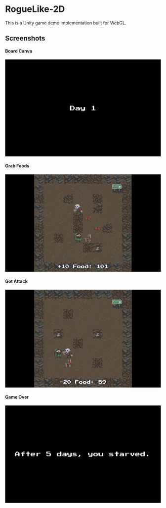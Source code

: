 # RogueLike-2D
This is a Unity game demo implementation built for WebGL.

## Screenshots
#### Board Canva
![Board Canva](https://github.com/RiverLeeGitHub/RogueLike-2D/blob/master/Screenshots/LevelCanva.png)
#### Grab Foods
![GrabFoods](https://github.com/RiverLeeGitHub/RogueLike-2D/blob/master/Screenshots/GrabFoods.png)
#### Got Attack
![GotAttack](https://github.com/RiverLeeGitHub/RogueLike-2D/blob/master/Screenshots/GotAttack.png)
#### Game Over
![GameOver](https://github.com/RiverLeeGitHub/RogueLike-2D/blob/master/Screenshots/GameOver.png)
